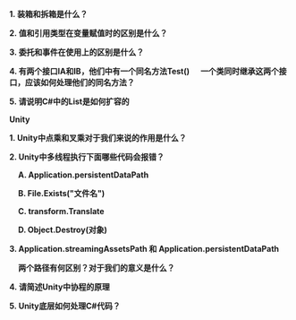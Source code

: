 **1. 装箱和拆箱是什么？**



**2. 值和引用类型在变量赋值时的区别是什么？**


**3. 委托和事件在使用上的区别是什么？**


**4. 有两个接口IA和IB，他们中有一个同名方法Test()**
    **一个类同时继承这两个接口，应该如何处理他们的同名方法？**

**5. 请说明C#中的List是如何扩容的**

**Unity**

**1. Unity中点乘和叉乘对于我们来说的作用是什么？**

**2. Unity中多线程执行下面哪些代码会报错？**

    **A. Application.persistentDataPath**

    **B. File.Exists("文件名")**

    **C. transform.Translate**

    **D. Object.Destroy(对象)**

**3. Application.streamingAssetsPath 和 Application.persistentDataPath**

    **两个路径有何区别？对于我们的意义是什么？**

**4. 请简述Unity中协程的原理**

**5. Unity底层如何处理C#代码？**